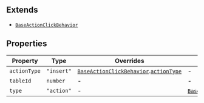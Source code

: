 ## Extends

- [`BaseActionClickBehavior`](BaseActionClickBehavior.md)

## Properties

| Property | Type | Overrides | Inherited from |
| ------ | ------ | ------ | ------ |
| <a id="actiontype"></a> `actionType` | `"insert"` | [`BaseActionClickBehavior`](BaseActionClickBehavior.md).[`actionType`](BaseActionClickBehavior.md#actiontype) | - |
| <a id="tableid"></a> `tableId` | `number` | - | - |
| <a id="type"></a> `type` | `"action"` | - | [`BaseActionClickBehavior`](BaseActionClickBehavior.md).[`type`](BaseActionClickBehavior.md#type) |

